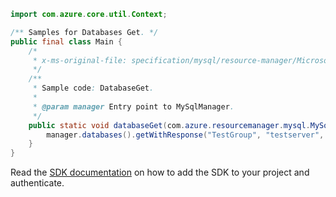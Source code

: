 ```java
import com.azure.core.util.Context;

/** Samples for Databases Get. */
public final class Main {
    /*
     * x-ms-original-file: specification/mysql/resource-manager/Microsoft.DBforMySQL/stable/2017-12-01/examples/DatabaseGet.json
     */
    /**
     * Sample code: DatabaseGet.
     *
     * @param manager Entry point to MySqlManager.
     */
    public static void databaseGet(com.azure.resourcemanager.mysql.MySqlManager manager) {
        manager.databases().getWithResponse("TestGroup", "testserver", "db1", Context.NONE);
    }
}
```

Read the [SDK documentation](https://github.com/Azure/azure-sdk-for-java/blob/azure-resourcemanager-mysql_1.0.2/sdk/mysql/azure-resourcemanager-mysql/README.md) on how to add the SDK to your project and authenticate.

